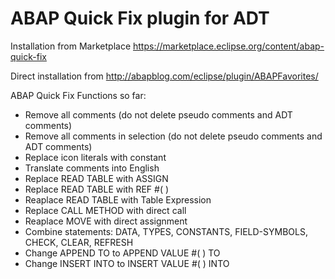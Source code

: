 # ABAP Quick Fix plugin for ADT
Installation from Marketplace https://marketplace.eclipse.org/content/abap-quick-fix 

Direct installation from http://abapblog.com/eclipse/plugin/ABAPFavorites/

ABAP Quick Fix
Functions so far:
- Remove all comments (do not delete pseudo comments and ADT comments)
- Remove all comments in selection (do not delete pseudo comments and ADT comments)
- Replace icon literals with constant
- Translate comments into English
- Replace READ TABLE with ASSIGN
- Replace READ TABLE with REF #( )
- Reaplace READ TABLE with Table Expression
- Replace CALL METHOD with direct call
- Reaplace MOVE with direct assignment
- Combine statements: DATA, TYPES, CONSTANTS, FIELD-SYMBOLS, CHECK, CLEAR, REFRESH
- Change APPEND TO to APPEND VALUE #( ) TO
- Change INSERT INTO to INSERT VALUE #( ) INTO
